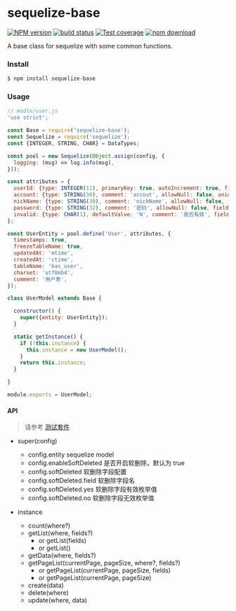 # sequelize-base

[![NPM version][npm-image]][npm-url]
[![build status][travis-image]][travis-url]
[![Test coverage][codecov-image]][codecov-url]
[![npm download][download-image]][download-url]

[npm-image]: https://img.shields.io/npm/v/sequelize-base.svg?style=flat-square
[npm-url]: https://npmjs.org/package/sequelize-base
[travis-image]: https://img.shields.io/travis/rickyes/sequelize-base.svg?style=flat-square
[travis-url]: https://travis-ci.org/rickyes/sequelize-base
[codecov-image]: https://codecov.io/gh/rickyes/sequelize-base/branch/master/graph/badge.svg
[codecov-url]: https://codecov.io/github/rickyes/sequelize-base?branch=master
[download-image]: https://img.shields.io/npm/dm/sequelize-base.svg?style=flat-square
[download-url]: https://npmjs.org/package/sequelize-base

A base class for sequelize with some common functions.

### Install

```bash
$ npm install sequelize-base
```

### Usage
```js
// modle/user.js
'use strict';

const Base = require('sequelize-base');
const Sequelize = require('sequelize');
const {INTEGER, STRING, CHAR} = DataTypes;

const pool = new Sequelize(Object.assign(config, {
  logging: (msg) => log.info(msg),
}));

const attributes = {
  userId: {type: INTEGER(11), primaryKey: true, autoIncrement: true, field: 'user_id'},
  account: {type: STRING(30), comment: 'accout', allowNull: false, unique: true, field: 'accout'},
  nickName: {type: STRING(30), comment: 'nickName', allowNull: false, field: 'nickname'},
  password: {type: STRING(32), comment: '密码', allowNull: false, field: 'password'},
  invalid: {type: CHAR(1), defaultValve: 'N', comment: '是否有效', field: 'invalid'},
};

const UserEntity = pool.define('User', attributes, {
  timestamps: true,
  freezeTableName: true,
  updatedAt: 'mtime',
  createdAt: 'ctime',
  tableName: 'bas_user',
  charset: 'utf8mb4',
  comment: '用户表',
});

class UserModel extends Base {

  constructor() {
    super({entity: UserEntity});
  }

  static getInstance() {
    if (!this.instance) {
      this.instance = new UserModel();
    }
    return this.instance;
  }

}

module.exports = UserModel;
```

#### API
> 请参考 [测试套件](./test.js)
- super(config)
   - config.entity sequelize model
   - config.enableSoftDeleted 是否开启软删除，默认为 true
   - config.softDeleted 软删除字段配置
   - config.softDeleted.field 软删除字段名
   - config.softDeleted.yes 软删除字段有效枚举值
   - config.softDeleted.no 软删除字段无效枚举值

- instance
   - count(where?)
   - getList(where, fields?)
      - or getList(fields)
      - or getList()
   - getData(where, fields?)
   - getPageList(currentPage, pageSize, where?, fields?)
     - or getPageList(currentPage, pageSize, fields)
     - or getPageList(currentPage, pageSize)
   - create(data)
   - delete(where)
   - update(where, data)